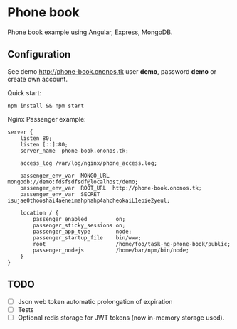 # Phone book

Phone book example using Angular, Express, MongoDB.

## Configuration

See demo http://phone-book.ononos.tk user **demo**, password **demo** or create own account.

Quick start:

```
npm install && npm start
```

Nginx Passenger example:

```nginx
server {
    listen 80;
    listen [::]:80;
    server_name  phone-book.ononos.tk;

    access_log /var/log/nginx/phone_access.log;

    passenger_env_var  MONGO_URL mongodb://demo:fdsfsdfsdf@localhost/demo;
    passenger_env_var  ROOT_URL  http://phone-book.ononos.tk;
    passenger_env_var  SECRET    isujae0thooshai4aeneimahphahp4ahcheokaiL1epie2yeul;

    location / {
        passenger_enabled         on;
        passenger_sticky_sessions on;
        passenger_app_type        node;
        passenger_startup_file    bin/www;
        root                      /home/foo/task-ng-phone-book/public;
        passenger_nodejs          /home/bar/npm/bin/node;
    }
}

```

## TODO

- [ ] Json web token automatic prolongation of expiration
- [ ] Tests
- [ ] Optional redis storage for JWT tokens (now in-memory storage used).
